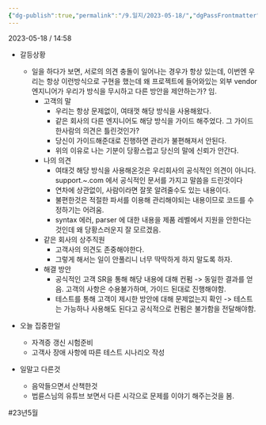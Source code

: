 ```yaml
---
{"dg-publish":true,"permalink":"/9.일지/2023-05-18/","dgPassFrontmatter":true}
---
```



2023-05-18 / 14:58 

- 갈등상황
	- 일을 하다가 보면, 서로의 의견 충돌이 일어나는 경우가 항상 있는데, 이번엔 우리는 항상 이런방식으로 구현을 했는데 왜 프로젝트에 들어와있는 외부 vendor 엔지니어가 우리가 방식을 무시하고 다른 방안을 제안하는가? 임.
		- 고객의 말
			- 우리는 항상 문제없이, 여태껏 해당 방식을 사용해왔다.
			- 같은 회사의 다른 엔지니어도 해당 방식을 가이드 해주었다. 그 가이드 한사람의 의견은 틀린것인가?
			- 당신이 가이드해준대로 진행하면 관리가 불편해져서 안된다.
			- 위의 이유로 나는 기분이 당황스럽고 당신의 말에 신뢰가 안간다.
		- 나의 의견
			- 여태것 해당 방식을 사용해온것은 우리회사의 공식적인 의견이 아니다.  support.~.com 에서 공식적인 문서를 가지고 말씀을 드린것이다
			- 연차에 상관없이, 사람이라면 잘못 알려줄수도 있는 내용이다.
			- 불편한것은 적절한 파서를 이용해 관리해야되는 내용이므로 코드를 수정하기는 어려움.
			- syntax 에러, parser 에 대한 내용을 제품 레벨에서 지원을 안한다는것인데 왜 당황스러운지 잘 모르겠음.
		- 같은 회사의 상주직원
			- 고객사의 의견도 존중해야한다.
			- 그렇게 해서는 일이 안풀리니 너무 딱딱하게 하지 말도록 하자.
		- 해결 방안
			- 공식적인 고객 SR을 통해 해당 내용에 대해 컨펌
			  -> 동일한 결과를 얻음. 고객의 사항은 수용불가하며, 가이드 된대로 진행해야함.
			- 테스트를 통해 고객이 제시한 방안에 대해 문제없는지 확인
			  -> 테스트는 가능하나 사용해도 된다고 공식적으로 컨펌은 불가함을 전달해야함.

- 오늘 집중한일
	- 자격증 갱신 시험준비
	- 고객사 장애 사항에 따른 테스트 시나리오 작성
- 일말고 다른것
	- 음악들으면서 산책한것
	- 법륜스님의 유튜브 보면서 다른 시각으로 문제를 이야기 해주는것을 봄.

#23년5월 
